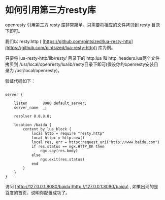 # 如何引用第三方resty库

openresty 引用第三方 resty 库非常简单，只需要将相应的文件拷贝到 resty 目录下即可。

我们以 resty.http ( [https://github.com/pintsized/lua-resty-http](https://github.com/pintsized/lua-resty-http)) 库为例。

只要将 lua-resty-http/lib/resty/ 目录下的 http.lua 和 http_headers.lua两个文件拷贝到 /usr/local/openresty/lualib/resty目录下即可(假设你的openresty安装目录为 /usr/local/openresty)。

验证代码如下：

```nginx

server {
    
    listen       8080 default_server;
    server_name  _;
    
    resolver 8.8.8.8;
    
    location /baidu {
        content_by_lua_block {
            local http = require "resty.http"
            local httpc = http.new()
            local res, err = httpc:request_uri("http://www.baidu.com")
            if res.status == ngx.HTTP_OK then
                ngx.say(res.body)
            else
                ngx.exit(res.status)
            end
        }
    }
}
```

访问 [http://127.0.0.1:8080/baidu](http://127.0.0.1:8080/baidu) , 如果出现的是百度的首页，说明你配置成功了。
